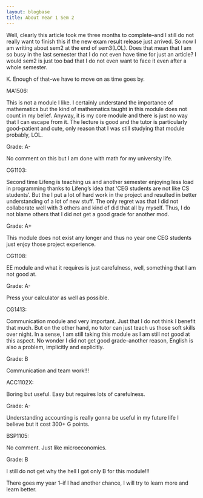 ```yaml
---
layout: blogbase
title: About Year 1 Sem 2
---
```

Well, clearly this article took me three months to complete–and I still do not really want to finish this if the new exam result release just arrived. So now I am writing about sem2 at the end of sem3(LOL). Does that mean that I am so busy in the last semester that I do not even have time for just an article? I would sem2 is just too bad that I do not even want to face it even after a whole semester.

K. Enough of that–we have to move on as time goes by.

 

MA1506:

This is not a module I like. I certainly understand the importance of mathematics but the kind of mathematics taught in this module does not count in my belief. Anyway, it is my core module and there is just no way that I can escape from it. The lecture is good and the tutor is particularly good–patient and cute, only reason that I was still studying that module probably, LOL.

Grade: A-

No comment on this but I am done with math for my university life.

 

CG1103:

Second time Lifeng is teaching us and another semester enjoying less load in programming thanks to Lifeng’s idea that ‘CEG students are not like CS students’. But the I put a lot of hard work in the project and resulted in better understanding of a lot of new stuff. The only regret was that I did not collaborate well with 3 others and kind of did that all by myself. Thus, I do not blame others that I did not get a good grade for another mod.

Grade: A+

This module does not exist any longer and thus no year one CEG students just enjoy those project experience.

 

CG1108:

EE module and what it requires is just carefulness, well, something that I am not good at.

Grade: A-

Press your calculator as well as possible.

 

CG1413:

Communication module and very important. Just that I do not think I benefit that much. But on the other hand, no tutor can just teach us those soft skills over night. In a sense, I am still taking this module as I am still not good at this aspect. No wonder I did not get good grade–another reason, English is also a problem, implicitly and explicitly.

Grade: B

Communication and team work!!!

 

ACC1102X:

Boring but useful. Easy but requires lots of carefulness.

Grade: A-

Understanding accounting is really gonna be useful in my future life I believe but it cost 300+ G points.

 

BSP1105:

No comment. Just like microeconomics.

Grade: B

I still do not get why the hell I got only B for this module!!!

 

There goes my year 1–if I had another chance, I will try to learn more and learn better.
